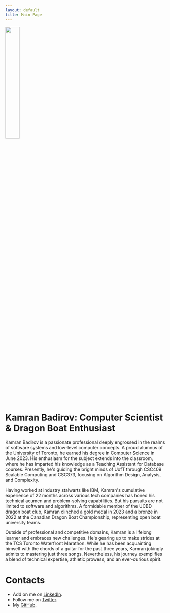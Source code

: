 ```yaml
---
layout: default 
title: Main Page
---
```


<!---

# [<span style="color:rgb(66,135,245)">My Page Me</span>](https://kamrandb.github.io) &nbsp;&nbsp;&nbsp; [<span style="color:rgb(66,135,245)">About Me</span>](https://kamrandb.github.io) &nbsp;&nbsp;&nbsp; [<span style="color:rgb(66,135,245)">Interests</span>](https://kamrandb.github.io) &nbsp;&nbsp;&nbsp; [<span style="color:rgb(66,135,245)">Projects</span>](https://kamrandb.github.io) 




<img src="Personal_photo.JPG" width="30%" height="30%"> 
--->
<img src="IMG_9464.HEIC" width="30%" height="30%"> 



# Kamran Badirov: Computer Scientist & Dragon Boat Enthusiast

Kamran Badirov is a passionate professional deeply engrossed in the realms of software systems and low-level computer concepts. A proud alumnus of the University of Toronto, he earned his degree in Computer Science in June 2023. His enthusiasm for the subject extends into the classroom, where he has imparted his knowledge as a Teaching Assistant for Database courses. Presently, he's guiding the bright minds of UofT through CSC409 Scalable Computing and CSC373, focusing on Algorithm Design, Analysis, and Complexity.

Having worked at industry stalwarts like IBM, Kamran's cumulative experience of 22 months across various tech companies has honed his technical acumen and problem-solving capabilities. But his pursuits are not limited to software and algorithms. A formidable member of the UCBD dragon boat club, Kamran clinched a gold medal in 2023 and a bronze in 2022 at the Canadian Dragon Boat Championship, representing open boat university teams.

Outside of professional and competitive domains, Kamran is a lifelong learner and embraces new challenges. He's gearing up to make strides at the TCS Toronto Waterfront Marathon. While he has been acquainting himself with the chords of a guitar for the past three years, Kamran jokingly admits to mastering just three songs. Nevertheless, his journey exemplifies a blend of technical expertise, athletic prowess, and an ever-curious spirit.

# Contacts

- Add on me on [LinkedIn](https://www.linkedin.com/in/badirov-kamran/).
- Follow me on [Twitter](https://twitter.com/kamranbadirov).
- My [GitHub](https://github.com/kamrandb).
